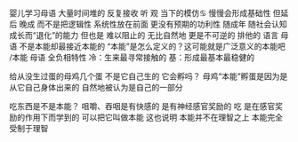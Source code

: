 婴儿学习母语
大量时间堆的 反复接收 听 观 当下的模仿♋︎
慢慢会形成基础性 但延后 晚成
而不是把逻辑性 系统性放在前面
更没有预期的功利性
随成年 随社会认知成长而“退化”的能力
但也是 难以阻止的 无比自然地 更是不可逆的 排他的
语言 母语 不是本能却最接近本能的
“本能”是怎么定义的？这可能就是广泛意义的本能吧
/本能 母语 全负相特性
冷：生来最寻常接触的 基：形成最基本最稳健的

给从没生过蛋的母鸡几个蛋 不是它自己生的 它会孵吗？
母鸡“本能”孵蛋是因为是从它自己身体出来的
自然地被认为是自己的一部分

吃东西是不是本能？
咀嚼、吞咽是有快感的 是有神经感官奖励的
吃 是在感官奖励的作用下而学到的
可以把它叫做本能 这也说明 本能并不在理智之上
本能完全受制于理智

